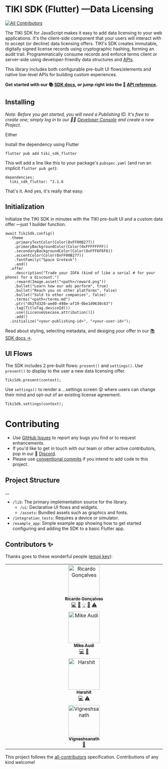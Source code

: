 # TIKI SDK (Flutter) —Data Licensing
<!-- ALL-CONTRIBUTORS-BADGE:START - Do not remove or modify this section -->
[![All Contributors](https://img.shields.io/badge/all_contributors-4-orange.svg?style=flat-square)](#contributors-)
<!-- ALL-CONTRIBUTORS-BADGE:END -->

The TIKI SDK for JavaScript makes it easy to add data licensing to your web applications. It's the client-side component that your users will interact with to accept (or decline) data licensing offers. TIKI's SDK creates immutable, digitally signed license records using cryptographic hashing, forming an audit trail. Programmatically consume records and enforce terms client or server-side using developer-friendly data structures and [APIs](https://mytiki.com/reference/getting-started).

This library includes both configurable pre-built UI flows/elements and native low-level APIs for building custom experiences.

**Get started with our 📚 [SDK docs](https://mytiki.com/docs/sdk-overview), or jump right into the 📘 [API reference](https://pub.dev/packages/tiki_sdk_flutter).**

## Installing

_Note: Before you get started, you will need a Publishing ID. It's free to create one; simply log in to our 🧑‍💻 [Developer Console](https://console.mytiki.com) and create a new Project._

Either

Install the dependency using Flutter

```
flutter pub add tiki_sdk_flutter
```

This will add a line like this to your package's `pubspec.yaml` (and run an implicit `flutter pub get`):

```
dependencies:
  tiki_sdk_flutter: ^2.1.6
```

That's it. And yes, it's really that easy.

## Initialization
Initialize the TIKI SDK in minutes with the TIKI pre-built UI and a custom data offer —just 1 builder function.

```
await TikiSdk.config()
  .theme
  	.primaryTextColor(Color(0xFF00B277))
  	.primaryBackgroundColor(Color(0xFFFFFFFF))
  	.secondaryBackgroundColor(Color(0xFFF6F6F6))
  	.accentColor(Color(0xFF00B277))
  	.fontFamily("Space Grotesk")
  	.and()
  .offer
  	.description("Trade your IDFA (kind of like a serial # for your phone) for a discount.")
  	.reward(Image.asset("<path>/reward.png"))
  	.bullet("Learn how our ads perform", true)
  	.bullet("Reach you on other platforms", false)
  	.bullet("Sold to other companies", false)
  	.terms("<path>/terms.md")
  	.ptr("db2fd320-aed0-498e-af19-0be1d9630c63")
  	.tag(TitleTag.deviceId())
  	.use([LicenseUsecase.attribution()])
  	.add()
  .initialize("<your-publishing-id>", "<your-user-id>");
```

Read about styling, selecting metadata, and desiging your offer in our [📚 SDK docs →](https://mytiki.com/docs/sdk-overview).

## UI Flows

The SDK includes 2 pre-built flows: `present()` and `settings()`. Use `present()` to display to the user a new data licensing offer.

```
TikiSdk.present(context);
```

Use `settings()` to render a ...settings screen 😲 where users can change their mind and opt-out of an existing license agreement.

```
TikiSdk.settings(context);
```
# Contributing

- Use [GitHub Issues](https://github.com/tiki/tiki-sdk-flutter/issues) to report any bugs you find or to request enhancements.
- If you'd like to get in touch with our team or other active contributors, pop in our 👾 [Discord](https://discord.gg/tiki).
- Please use [conventional commits](https://www.conventionalcommits.org/en/v1.0.0/) if you intend to add code to this project.

## Project Structure
__

- `/lib`: The primary implementation source for the library.
  - `/ui`: Declarative UI flows and widgets.
  - `/assets`: Bundled assets such as graphics and fonts.
- `/integration_tests`: Requires a device or simulator.
- `/example_app`: Simple example app showing how to get started configuring and adding the SDK to a basic Flutter app.

## Contributors ✨

Thanks goes to these wonderful people ([emoji key](https://allcontributors.org/docs/en/emoji-key)):

<!-- ALL-CONTRIBUTORS-LIST:START - Do not remove or modify this section -->
<!-- prettier-ignore-start -->
<!-- markdownlint-disable -->
<table>
  <tbody>
    <tr>
      <td align="center" valign="top" width="14.28%"><a href="https://www.linkedin.com/in/ricardolg/"><img src="https://avatars.githubusercontent.com/u/8357343?v=4?s=100" width="100px;" alt="Ricardo Gonçalves"/><br /><sub><b>Ricardo Gonçalves</b></sub></a><br /><a href="https://github.com/tiki/tiki-sdk-flutter/commits?author=ricardobrg" title="Code">💻</a> <a href="https://github.com/tiki/tiki-sdk-flutter/commits?author=ricardobrg" title="Documentation">📖</a> <a href="#example-ricardobrg" title="Examples">💡</a> <a href="#maintenance-ricardobrg" title="Maintenance">🚧</a> <a href="https://github.com/tiki/tiki-sdk-flutter/commits?author=ricardobrg" title="Tests">⚠️</a></td>
    </tr>
    <tr>
      <td align="center" valign="top" width="14.28%"><a href="http://mytiki.com"><img src="https://avatars.githubusercontent.com/u/3769672?v=4?s=100" width="100px;" alt="Mike Audi"/><br /><sub><b>Mike Audi</b></sub></a><br /><a href="https://github.com/tiki/tiki-sdk-flutter/commits?author=mike-audi" title="Code">💻</a> <a href="https://github.com/tiki/tiki-sdk-flutter/pulls?q=is%3Apr+reviewed-by%3Amike-audi" title="Reviewed Pull Requests">👀</a></td>
    </tr>
    <tr>
      <td align="center" valign="top" width="14.28%"><a href="http://harshit933.github.io"><img src="https://avatars.githubusercontent.com/u/90508384?v=4?s=100" width="100px;" alt="Harshit"/><br /><sub><b>Harshit</b></sub></a><br /><a href="https://github.com/tiki/tiki-sdk-flutter/commits?author=Harshit933" title="Code">💻</a> <a href="https://github.com/tiki/tiki-sdk-flutter/commits?author=Harshit933" title="Tests">⚠️</a></td>
    </tr>
    <tr>
      <td align="center" valign="top" width="14.28%"><a href="https://github.com/Vigneshsanath"><img src="https://avatars.githubusercontent.com/u/117610954?v=4?s=100" width="100px;" alt="Vigneshsanath"/><br /><sub><b>Vigneshsanath</b></sub></a><br /><a href="#design-Vigneshsanath" title="Design">🎨</a></td>
    </tr>
  </tbody>
</table>

<!-- markdownlint-restore -->
<!-- prettier-ignore-end -->

<!-- ALL-CONTRIBUTORS-LIST:END -->

This project follows the [all-contributors](https://github.com/all-contributors/all-contributors) specification. Contributions of any kind welcome!